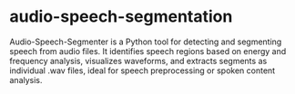 # audio-speech-segmentation
Audio-Speech-Segmenter is a Python tool for detecting and segmenting speech from audio files. It identifies speech regions based on energy and frequency analysis, visualizes waveforms, and extracts segments as individual .wav files, ideal for speech preprocessing or spoken content analysis.
